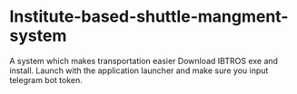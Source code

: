 # Institute-based-shuttle-mangment-system
A system which makes transportation easier
Download IBTROS exe and install.
Launch with the application launcher and make sure you input telegram bot token. 
